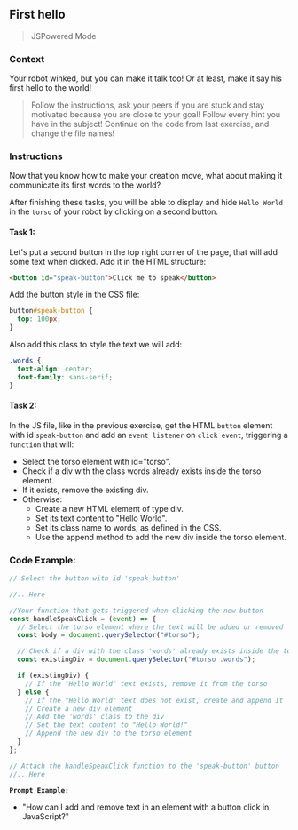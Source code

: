 ## First hello

> JSPowered Mode

### Context

Your robot winked, but you can make it talk too! Or at least, make it say his first hello to the world!

> Follow the instructions, ask your peers if you are stuck and stay motivated because you are close to your goal!
> Follow every hint you have in the subject!
> Continue on the code from last exercise, and change the file names!

### Instructions

Now that you know how to make your creation move, what about making it communicate its first words to the world?

After finishing these tasks, you will be able to display and hide `Hello World` in the `torso` of your robot by clicking on a second button.

#### Task 1:

Let's put a second button in the top right corner of the page, that will add some text when clicked. Add it in the HTML structure:

```html
<button id="speak-button">Click me to speak</button>
```

Add the button style in the CSS file:

```css
button#speak-button {
  top: 100px;
}
```

Also add this class to style the text we will add:

```css
.words {
  text-align: center;
  font-family: sans-serif;
}
```

#### Task 2:

In the JS file, like in the previous exercise, get the HTML `button` element with id `speak-button` and add an `event listener` on `click event`, triggering a `function` that will:

- Select the torso element with id="torso".
- Check if a div with the class words already exists inside the torso element.
- If it exists, remove the existing div.
- Otherwise:
  - Create a new HTML element of type div.
  - Set its text content to "Hello World".
  - Set its class name to words, as defined in the CSS.
  - Use the append method to add the new div inside the torso element.

### Code Example:

```js
// Select the button with id 'speak-button'

//...Here

//Your function that gets triggered when clicking the new button
const handleSpeakClick = (event) => {
  // Select the torso element where the text will be added or removed
  const body = document.querySelector("#torso");

  // Check if a div with the class 'words' already exists inside the torso
  const existingDiv = document.querySelector("#torso .words");

  if (existingDiv) {
    // If the "Hello World" text exists, remove it from the torso
  } else {
    // If the "Hello World" text does not exist, create and append it
    // Create a new div element
    // Add the 'words' class to the div
    // Set the text content to "Hello World!"
    // Append the new div to the torso element
  }
};

// Attach the handleSpeakClick function to the 'speak-button' button
//...Here
```

**`Prompt Example:`**

- "How can I add and remove text in an element with a button click in JavaScript?"
